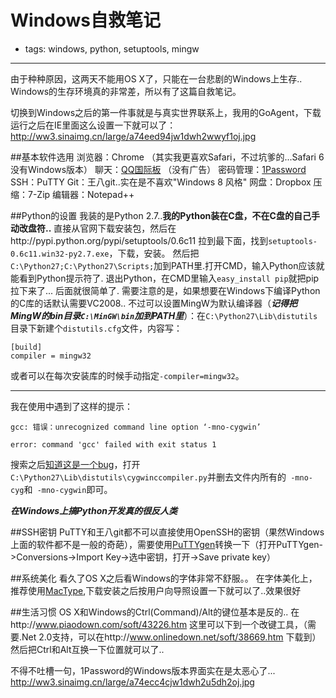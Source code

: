 # Windows自救笔记
- tags: windows, python, setuptools, mingw

----

由于种种原因，这两天不能用OS X了，只能在一台悲剧的Windows上生存..
Windows的生存环境真的非常差，所以有了这篇自救笔记。

切换到Windows之后的第一件事就是与真实世界联系上，我用的GoAgent，下载运行之后在IE里面这么设置一下就可以了：
http://ww3.sinaimg.cn/large/a74eed94jw1dwh2wwyf1oj.jpg

##基本软件选用
浏览器：Chrome （其实我更喜欢Safari，不过坑爹的...Safari 6没有Windows版本）
聊天：[QQ国际板](http://download.imqq.com/download.shtml) （没有广告）
密码管理：[1Password](https://agilebits.com/onepassword/win) 
SSH：PuTTY
Git：王八git..实在是不喜欢"Windows 8 风格"
网盘：Dropbox
压缩：7-Zip
编辑器：Notepad++

##Python的设置
我装的是Python 2.7..**我的Python装在C盘，不在C盘的自己手动改盘符..**
直接从官网下载安装包，然后在http://pypi.python.org/pypi/setuptools/0.6c11 拉到最下面，找到`setuptools-0.6c11.win32-py2.7.exe`，下载，安装。
然后把`C:\Python27;C:\Python27\Scripts;`加到PATH里.打开CMD，输入Python应该就能看到Python提示符了.
退出Python，在CMD里输入`easy_install pip`就把pip拉下来了...
后面就很简单了.
需要注意的是，如果想要在Windows下编译Python的C库的话默认需要VC2008..
不过可以设置MingW为默认编译器（***记得把MingW的bin目录`C:\MinGW\bin`加到PATH里***）：在`C:\Python27\Lib\distutils`目录下新建个`distutils.cfg`文件，内容写：
```
[build]
compiler = mingw32
```
或者可以在每次安装库的时候手动指定`-compiler=mingw32`。

----

我在使用中遇到了这样的提示：
```
gcc: 错误：unrecognized command line option ‘-mno-cygwin’

error: command 'gcc' failed with exit status 1
```
搜索之后[知道这是一个bug](http://stackoverflow.com/questions/9645004/python-mno-cygwin)，打开`C:\Python27\Lib\distutils\cygwinccompiler.py`并删去文件内所有的` -mno-cyg`和` -mno-cygwin`即可。

***在Windows上搞Python开发真的很反人类***

##SSH密钥
PuTTY和王八git都不可以直接使用OpenSSH的密钥（果然Windows上面的软件都不是一般的奇葩），需要使用[PuTTYgen](http://the.earth.li/~sgtatham/putty/latest/x86/puttygen.exe)转换一下（打开PuTTYgen->Conversions->Import Key->选中密钥，打开->Save private key）

##系统美化
看久了OS X之后看Windows的字体非常不舒服。。
在字体美化上，推荐使用[MacType](https://code.google.com/p/mactype/downloads/list),下载安装之后按用户向导照设置一下就可以了..效果很好

##生活习惯
OS X和Windows的Ctrl(Command)/Alt的键位基本是反的..
在http://www.piaodown.com/soft/43226.htm 这里可以下到一个改键工具，（需要.Net 2.0支持，可以在http://www.onlinedown.net/soft/38669.htm 下载到）
然后把Ctrl和Alt互换一下位置就可以了..

不得不吐槽一句，1Password的Windows版本界面实在是太恶心了...
http://ww3.sinaimg.cn/large/a74ecc4cjw1dwh2u5dh2oj.jpg
